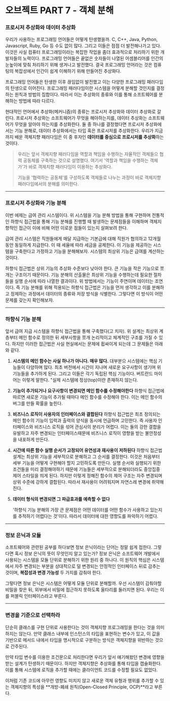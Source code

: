 # 오브젝트 PART 7 - 객체 분해

### 프로시저 추상화와 데이터 추상화

우리가 사용하는 프로그래밍 언어들은 어떻게 탄생했을까. C, C++, Java, Python, Javascript, Ruby, Go 등 수도 없이 많다. 그리고 이들은 점점 더 발전해나가고 있다. 이것은 사실 컴퓨터 프로그래밍이라는 복잡한 작업을 좀더 효과적으로 처리하기 위한 개발자들의 노력이다. 프로그래밍 언어들은 끝없은 숫자들이 나열된 어셈블리어를 인간의 눈높이에 맞춰 처리하기 위해 생겨나고 발전했다. 결국 프로그래밍 언어라는 것은 컴퓨팅의 복잡성에서 인간이 쉽게 이해하기 위해 만들어진 추상화다.

프로그래밍 언어들은 탄생한 이후 끊임없이 발전했고 이는 다양한 프로그래밍 패러다임의 탄생으로 이어진다. 프로그래밍 패러다임이란 시스템을 어떻게 분해할 것인지를 결정하는 원칙과 방법의 집합이다. 따라서 이는 추상화의 종류와 이를 통해 소프트웨어를 분해하는 방법에 따라 다르다.

현대적인 언어에서 추상화(메커니즘)의 종류는 프로시저 추상화와 데이터 추상화로 갈린다. 프로시저 추상화는 소프트웨어가 무엇을 해야하는지를, 데이터 추상화는 소프트웨어가 무엇을 알아야 하는지를 추상화한다. 둘 중 하나를 결정했다면 프로시저 추상화에서는 기능 분해로, 데이터 추상화에서는 타입 혹은 프로시저를 추상화한다. 우리가 지금까지 배운 객체지향 패러다임은 이 중 후자인 **데이터를 중심으로 프로시저를 추상화**하는 것이다.

> 우리는 앞서 객체지향 패러다임을 역할과 책임을 수행하는 자율적인 객체들으 협력 공동체를 구축하는 것으로 설명했다. 여기서 '역할과 책임을 수행하는 객체가'가 바로 객제치향 패러다임이 이용하는 추상화다.
> 
> 
> 기능을 '협력하는 공동체'를 구성하도록 객체들로 나누는 과정이 바로 객체지향 패러다임에서의 분해를 의미한다.
> 

---

### 프로시저 추상화와 기능 분해

이번 에제는 급여 관리 시스템이다. 위 시스템을 기능 분해 방법을 통해 구현하며 전통적인 하향식 접근법을 통해 기능 분해를 진행핼 때 발생하는 문제점들을 이해하며 객체지향적인 접근이 이에 비해 어떤 이로운 점들이 있는지 살펴보려 한다.

급여 관리 시스템은 직원들에게 매달 지급하는 기본급에 대해 직원가 협의하고 12개월동안 동일하게 지급한다. 이 때 세율에 따라 세금을 공제한다. 이 기능을 제공하는 시스템을 구축한다고 가정하고 기능을 분해해보자. 시스템의 최상위 기능은 급여를 계산하는 것이다.

하향식 접근법은 상위 기능의 추상화 수준보다 낮아야 한다. 큰 기능을 작은 기능으로 쪼개는 구조이기 때문이다. 기능 분해의 산출물은 최상위 기능을 수행하는데 필요한 절차들을 실행 순서에 따라 나열한 결과이다. 위 방법에서는 기능이 주연이며 데이터는 조연이다. 즉 기능 분해를 위해 적용되는 하향식 접근법은 기능을 먼저 생각하고 이를 분해하고 정제하는 과정에서 데이터의 종류와 저장 방식을 식별한다. 그렇다면 이 방식이 어떤 문제를 갖는지 확인해보자.

---

### 하향식 기능 분해

앞서 급여 지급 시스템을 하향식 접근법을 통해 구축했다(고 치자). 위 설계는 최상위 계층부터 메인 함수로 정의한 뒤 세부사항을 쪼개 논리적이고 체계적인 구조를 가질 수 있다. 하지만 이러한 접근법은 사실 현실에서는 문제에 휩싸이게 되는데 그 문제들은 아래와 같다.

1. **시스템의 메인 함수는 사실 하나가 아니다. 매우 많다.**
대부분으 시스템에는 핵심 기능들이 다양하며 많다. 최초 버전에서 시간이 지나며 새로운 요구사항이 생기며 위 기능들을 추가하게 된다. 그리고 이들은 각기 독립된 핵심 기능이다. 버트란드 마이어는 이렇게 말한다. "실제 시스템에 정상(top)이란 존재하지 않는다.
2. **기능이 추가되거나 요구사항이 변경되면 메인 함수를 수정해야한다**
하향식 접근법에 따르면 새로운 기능이 추가될 때마다 메인 함수를 수정해야 한다. 이는 메인 함수의 버그를 만들 확률을 높힌다.
3. **비즈니스 로직이 사용자의 인터페이스와 결합된다**
하향식 접근법은 최초 정의되는 메인 함수의 기능이 입력과 출력의 양식을 동시에 언급하며 고민한다. 즉 사용자 인터페이스와 비즈니스 로직을 섞어 관심사의 분리가 어렵다. 이는 둘의 강한 결합을 유발하고 자주 변경되는 인터페이스때문에 비즈니스 로직이 영향을 받는 불안정성을 내포하게 만든다.
4. **시간에 따른 함수 실행 순서가 고정되어 유연성과 재사용이 저하된다**
하향식 접근법 설계는 최상위 기능을 세부적으로 분해하고 그 순서를 결정한다. 이것은 처음부터 세부 기능을 어떻게 구현해야 할지 고민하도록 만든다. 실행 순서와 실행되기 위한 조건들을 미리 결정해야하기 때문에 기능들은 세부적으로 분해되더라도 중앙집중 제어 스타일을 띄게 된다. 하지만 이렇게 정해진 함수의 제어 구조는 자주 변경되며 상위 수준에 강하게 결합된다. 따라서 재사용이 어려워지며 자연스레 변경에 취약해진다.
5. **데이터 형식의 변경되면 그 파급효과를 예측할 수 없다**
    
    '하향식 기능 분해의 가장 큰 문제점은 어떤 데이터를 어떤 함수가 사용하고 있는지를 추적하기 어렵다는 것'이다. 따라서 데이터에 대한 영향도를 파악하기 어렵다.
---

### 정보 은닉과 모듈

소프트웨어와 관련된 공부를 하다보면 정보 은닉이라는 단어는 정말 쉽게 접한다. 그렇다면 혹시 정보 은닉의 뜻이 무엇인지 알고 있는가? 정보 은닉은 소프트웨어 개발에서 사용되는 시스템을 모듈 단위로 분해하기 위한 원리 중 하나다. 이 원칙의 핵심은 시스템에서 자주 변경되는 부분을 상대적으로 덜 변경되는 안정적인 인터페이스 뒤로 감추는 것이며, **복잡성과 변경 가능성** 두 가지를 감춰야 한다. 

그렇다면 정보 은닉은 시스템은 어떻게 모듈 단위로 분해할까. 우선 시스템이 감춰야할 비밀을 찾은 뒤, 외부에서 비밀에 접근하지 못하도록 울타리를 둘러치면 된다. 우리는 이를 퍼블릭 인터페이스라고 부른다.

---

### 변경을 기준으로 선택하라

단순히 클래스를 구현 단위로 사용한다는 것이 객체지향 프로그래밍을 한다는 것을 의미하지는 않는다. 만약 클래스 내부에 인스턴스의 타입을 표현하는 변수가 있고, 이 값을 기반으로 메서드 내에서 타입을 명시적으로 구분하는 방식은 객체지향을 위반하는 것으로 간주된다. 

만약 타입 변수를 이용한 조건문으로 처리한다면 우리가 앞서 얘기해왔던 변경에 영향을 받는 설계가 탄생하기 때문이다. 하지만 객체지향은 추상화를 통해 타입을 캡슐화한다. 이를 통해 시스템에 로직을 추가할 때에는 클라이언트 코드를 수정할 필요도 없었다.

이처럼 기존 코드에 아무런 영향도 미치지 않고 새로운 객체 유형과 행위를 추가할 수 있는 객체지향의 특성을 **개방-폐쇄 원칙(Open-Closed Principle, OCP)**라고 부른다.